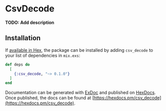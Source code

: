 # CsvDecode

**TODO: Add description**

## Installation

If [available in Hex](https://hex.pm/docs/publish), the package can be installed
by adding `csv_decode` to your list of dependencies in `mix.exs`:

```elixir
def deps do
  [
    {:csv_decode, "~> 0.1.0"}
  ]
end
```

Documentation can be generated with [ExDoc](https://github.com/elixir-lang/ex_doc)
and published on [HexDocs](https://hexdocs.pm). Once published, the docs can
be found at [https://hexdocs.pm/csv_decode](https://hexdocs.pm/csv_decode).

